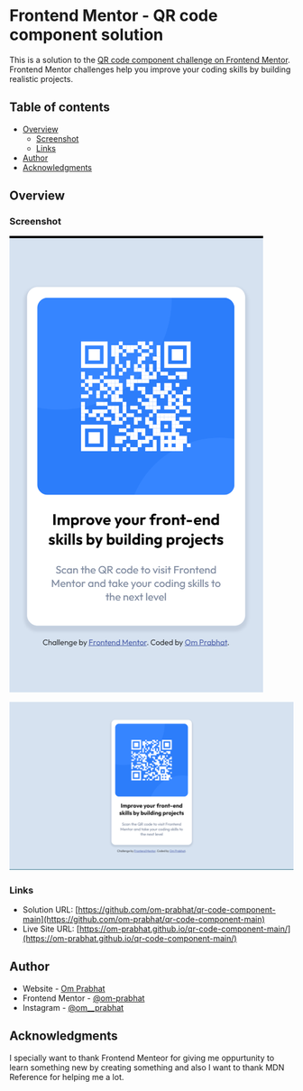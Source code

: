 # Frontend Mentor - QR code component solution

This is a solution to the [QR code component challenge on Frontend Mentor](https://www.frontendmentor.io/challenges/qr-code-component-iux_sIO_H). Frontend Mentor challenges help you improve your coding skills by building realistic projects. 

## Table of contents

- [Overview](#overview)
  - [Screenshot](#screenshot)
  - [Links](#links)
- [Author](#author)
- [Acknowledgments](#acknowledgments)


## Overview

### Screenshot

![Mobile](./Screenshot-mobile.png)

![Desktop](./Screenshot-desktop.png)

### Links

- Solution URL: [https://github.com/om-prabhat/qr-code-component-main](https://github.com/om-prabhat/qr-code-component-main)
- Live Site URL: [https://om-prabhat.github.io/qr-code-component-main/](https://om-prabhat.github.io/qr-code-component-main/)

## Author

- Website - [Om Prabhat](https://www.your-site.com)
- Frontend Mentor - [@om-prabhat](https://www.frontendmentor.io/profile/om-prabhat)
- Instagram - [@om__prabhat](https://www.instagram.com/om__prabhat/)

## Acknowledgments

I specially want to thank Frontend Menteor for giving me oppurtunity to learn something new by creating something and also I want to thank MDN Reference for helping me a lot.
